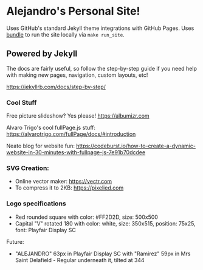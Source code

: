 # Alejandro's Personal Site!

Uses GitHub's standard Jekyll theme integrations with GitHub Pages. Uses [bundle](https://bundler.io) to run the site locally via `make run_site`.

## Powered by Jekyll

The docs are fairly useful, so follow the step-by-step guide if you need help with making new pages, navigation, custom layouts, etc!

https://jekyllrb.com/docs/step-by-step/

### Cool Stuff

Free picture slideshow? Yes please! https://albumizr.com

Alvaro Trigo's cool fullPage.js stuff: https://alvarotrigo.com/fullPage/docs/#introduction

Neato blog for website fun: https://codeburst.io/how-to-create-a-dynamic-website-in-30-minutes-with-fullpage-js-7e91b70dcdee

### SVG Creation: 
* Online vector maker: https://vectr.com
* To compress it to 2KB: https://pixelied.com

### Logo specifications

* Red rounded square with color: #FF2D2D, size: 500x500
* Capital "V" rotated 180 with color: white, size: 350x515, position: 75x25, font: Playfair Display SC

Future:
* "ALEJANDRO" 63px in Playfair Display SC with "Ramirez" 59px in Mrs Saint Delafield - Regular underneath it, tilted at 344
